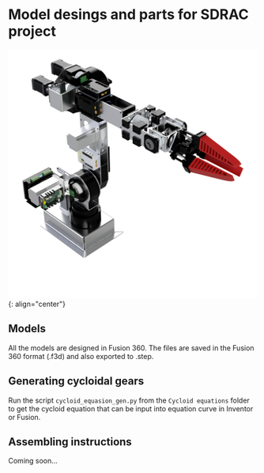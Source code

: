 # Model desings and parts for SDRAC project

![SDRAC Project](images\Robot_asembly.png){: align="center"}

## Models
All the models are designed in Fusion 360. The files are saved in the Fusion 360 format (.f3d) and also exported to .step.

## Generating cycloidal gears
Run the script `cycloid_equasion_gen.py` from the `Cycloid equations` folder to get the cycloid equation that can be input into equation curve in Inventor or Fusion.

## Assembling instructions 
Coming soon...
